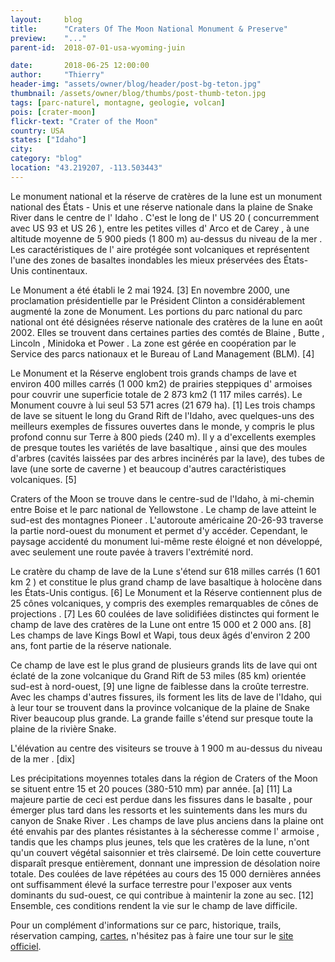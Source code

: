 ```yaml
---
layout:     blog
title:      "Craters Of The Moon National Monument & Preserve"
preview:    "..."
parent-id:  2018-07-01-usa-wyoming-juin

date:       2018-06-25 12:00:00
author:     "Thierry"
header-img: "assets/owner/blog/header/post-bg-teton.jpg"
thumbnail: /assets/owner/blog/thumbs/post-thumb-teton.jpg
tags: [parc-naturel, montagne, geologie, volcan]
pois: [crater-moon]
flickr-text: "Crater of the Moon"
country: USA 
states: ["Idaho"]
city: 
category: "blog"
location: "43.219207, -113.503443"
---
```


Le monument national et la réserve de cratères de la lune est un monument national des États - Unis et une réserve nationale dans la plaine de Snake River dans le centre de l' Idaho . C'est le long de l' US 20 ( concurremment avec US 93 et US 26 ), entre les petites villes d' Arco et de Carey , à une altitude moyenne de 5 900 pieds (1 800 m) au-dessus du niveau de la mer . Les caractéristiques de l' aire protégée sont volcaniques et représentent l'une des zones de basaltes inondables les mieux préservées des États-Unis continentaux.

Le Monument a été établi le 2 mai 1924. [3] En novembre 2000, une proclamation présidentielle par le Président Clinton a considérablement augmenté la zone de Monument. Les portions du parc national du parc national ont été désignées réserve nationale des cratères de la lune en août 2002. Elles se trouvent dans certaines parties des comtés de Blaine , Butte , Lincoln , Minidoka et Power . La zone est gérée en coopération par le Service des parcs nationaux et le Bureau of Land Management (BLM). [4]

Le Monument et la Réserve englobent trois grands champs de lave et environ 400 milles carrés (1 000 km2) de prairies steppiques d' armoises pour couvrir une superficie totale de 2 873 km2 (1 117 miles carrés). Le Monument couvre à lui seul 53 571 acres (21 679 ha). [1] Les trois champs de lave se situent le long du Grand Rift de l'Idaho, avec quelques-uns des meilleurs exemples de fissures ouvertes dans le monde, y compris le plus profond connu sur Terre à 800 pieds (240 m). Il y a d'excellents exemples de presque toutes les variétés de lave basaltique , ainsi que des moules d'arbres (cavités laissées par des arbres incinérés par la lave), des tubes de lave (une sorte de caverne ) et beaucoup d'autres caractéristiques volcaniques. [5]

Craters of the Moon se trouve dans le centre-sud de l'Idaho, à mi-chemin entre Boise et le parc national de Yellowstone . Le champ de lave atteint le sud-est des montagnes Pioneer . L'autoroute américaine 20-26-93 traverse la partie nord-ouest du monument et permet d'y accéder. Cependant, le paysage accidenté du monument lui-même reste éloigné et non développé, avec seulement une route pavée à travers l'extrémité nord.

Le cratère du champ de lave de la Lune s'étend sur 618 milles carrés (1 601 km 2 ) et constitue le plus grand champ de lave basaltique à holocène dans les États-Unis contigus. [6] Le Monument et la Réserve contiennent plus de 25 cônes volcaniques, y compris des exemples remarquables de cônes de projections . [7] Les 60 coulées de lave solidifiées distinctes qui forment le champ de lave des cratères de la Lune ont entre 15 000 et 2 000 ans. [8] Les champs de lave Kings Bowl et Wapi, tous deux âgés d'environ 2 200 ans, font partie de la réserve nationale.

Ce champ de lave est le plus grand de plusieurs grands lits de lave qui ont éclaté de la zone volcanique du Grand Rift de 53 miles (85 km) orientée sud-est à nord-ouest, [9] une ligne de faiblesse dans la croûte terrestre. Avec les champs d'autres fissures, ils forment les lits de lave de l'Idaho, qui à leur tour se trouvent dans la province volcanique de la plaine de Snake River beaucoup plus grande. La grande faille s'étend sur presque toute la plaine de la rivière Snake.

L'élévation au centre des visiteurs se trouve à 1 900 m au-dessus du niveau de la mer . [dix]

Les précipitations moyennes totales dans la région de Craters of the Moon se situent entre 15 et 20 pouces (380-510 mm) par année. [a] [11] La majeure partie de ceci est perdue dans les fissures dans le basalte , pour émerger plus tard dans les ressorts et les suintements dans les murs du canyon de Snake River . Les champs de lave plus anciens dans la plaine ont été envahis par des plantes résistantes à la sécheresse comme l' armoise , tandis que les champs plus jeunes, tels que les cratères de la lune, n'ont qu'un couvert végétal saisonnier et très clairsemé. De loin cette couverture disparaît presque entièrement, donnant une impression de désolation noire totale. Des coulées de lave répétées au cours des 15 000 dernières années ont suffisamment élevé la surface terrestre pour l'exposer aux vents dominants du sud-ouest, ce qui contribue à maintenir la zone au sec. [12] Ensemble, ces conditions rendent la vie sur le champ de lave difficile.


Pour un complément d'informations sur ce parc, historique, trails, réservation camping, [cartes](https://www.nps.gov/crmo/planyourvisit/maps.htm), n'hésitez pas à faire une tour sur le [site officiel](http://www.www.nps.gov/crmo/index.htm).
